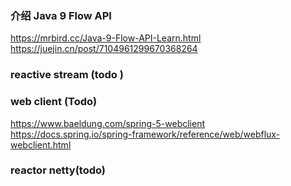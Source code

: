 ### 介绍 Java 9 Flow API
https://mrbird.cc/Java-9-Flow-API-Learn.html
https://juejin.cn/post/7104961299670368264

### reactive stream (todo )


### web client (Todo)
https://www.baeldung.com/spring-5-webclient
https://docs.spring.io/spring-framework/reference/web/webflux-webclient.html

### reactor netty(todo)
